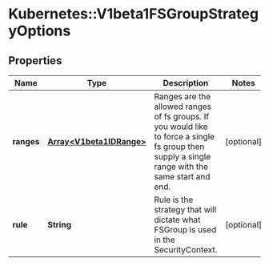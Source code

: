 # Kubernetes::V1beta1FSGroupStrategyOptions

## Properties
Name | Type | Description | Notes
------------ | ------------- | ------------- | -------------
**ranges** | [**Array&lt;V1beta1IDRange&gt;**](V1beta1IDRange.md) | Ranges are the allowed ranges of fs groups.  If you would like to force a single fs group then supply a single range with the same start and end. | [optional] 
**rule** | **String** | Rule is the strategy that will dictate what FSGroup is used in the SecurityContext. | [optional] 



